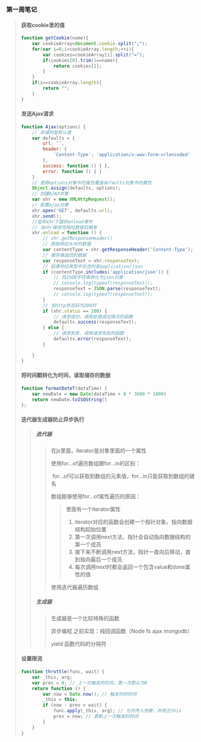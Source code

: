 ### 第一周笔记

> #### 获取cookie里的值
>
> ```js
> function getCookie(name){
>     var cookieArray=document.cookie.split(";");
>     for(var i=0;i<cookieArray.length;++i){
>         var cookies=cookieArray[i].split("=");
>         if(cookies[0].trim()==name){
>             return cookies[1];
>         }
>     }
>     if(i==cookieArray.length){
>         return "";
>     }
> }
> ```
>
> #### 发送Ajax请求
>
> ```js
> function Ajax(options) {
>     // 存储的是默认值
>     var defaults = {
>         url: '',
>         header: {
>             'Content-Type': 'application/x-www-form-urlencoded'
>         },
>         success: function () { },
>         error: function () { }
>     }
>     // 使用options对象中的属性覆盖defaults对象中的属性
>     Object.assign(defaults, options);
>     // 创建AJAX对象
>     var xhr = new XMLHttpRequest();
>     // 配置ajax对象
>     xhr.open('GET', defaults.url);
>     xhr.send();
>     //监听xhr下面的onload事件
>     // 当xhr接收完响应数据后触发
>     xhr.onload = function () {
>         // xhr.getResponseHeader()
>         // 获取响应头中的数据
>         var contentType = xhr.getResponseHeader('Content-Type');
>         // 服务端返回的数据
>         var responseText = xhr.responseText;
>         // 如果响应类型中包含的是application/json
>         if (contentType.includes('application/json')) {
>             // 将JSON字符串转化为json对象
>             // console.log(typeof(responseText));
>             responseText = JSON.parse(responseText);
>             // console.log(typeof(responseText));
>         }
>         // 当http状态码为200时
>         if (xhr.status == 200) {
>             // 请求成功，调用处理成功情况的函数
>             defaults.success(responseText);
>         } else {
>             // 请求失败，调用请求失败的函数
>             defaults.error(responseText);
>         }
> 
>     }
> }
> ```
>
> #### 将时间戳转化为时间，读取储存的数据
>
> ```js
> function formatDateT(dataTime) {
>     var newDate = new Date(dataTime + 8 * 3600 * 1000)
>     return newDate.toISOString()
> };
> ```
>
> #### 迭代器生成器防止异步执行
>
> > ##### 迭代器
> >
> > >  在js里面，iterator是对象里面的一个属性
> > >
> > > 使用for...of遍历数组跟for...in的区别：
> > >
> > > ​		for...of可以获取到数组的元素值，for...in只能获取到数组的键名
> > >
> > > 数组能够使用for...of属性遍历的原因：
> > >
> > > >  里面有一个iterator属性
> > > >
> > > >  1. iterator对应的函数会创建一个指针对象，指向数据结构起始位置
> > > >  2. 第一次调用next方法，指针会自动指向数据结构的第一个成员
> > > >  3. 接下来不断调用next方法，指针一直向后移动，直到指向最后一个成员
> > > >  4. 每次调用next时都会返回一个包含value和done属性的值
> > >
> > > 使用迭代器遍历数组
> >
> > ##### 生成器
> >
> > > 生成器是一个比较特殊的函数
> > >
> > > 异步编程	之前实现：纯回调函数（Node fs ajax mongodb）
> > >
> > > yield  函数代码的分隔符
>
> #### 设置限流
>
> ```js
> function throttle(func, wait) {
>     var _this, arg;
>     var prev = 0; // 上一次触发的时间，第一次默认为0
>     return function () {
>         var now = Date.now(); // 触发时的时间
>         _this = this;
>         if (now - prev > wait) {
>             func.apply(_this, arg); // 允许传入参数，并修正this
>             prev = now; // 更新上一次触发的时间
>         }
>     }
> }
> ```
>
> 